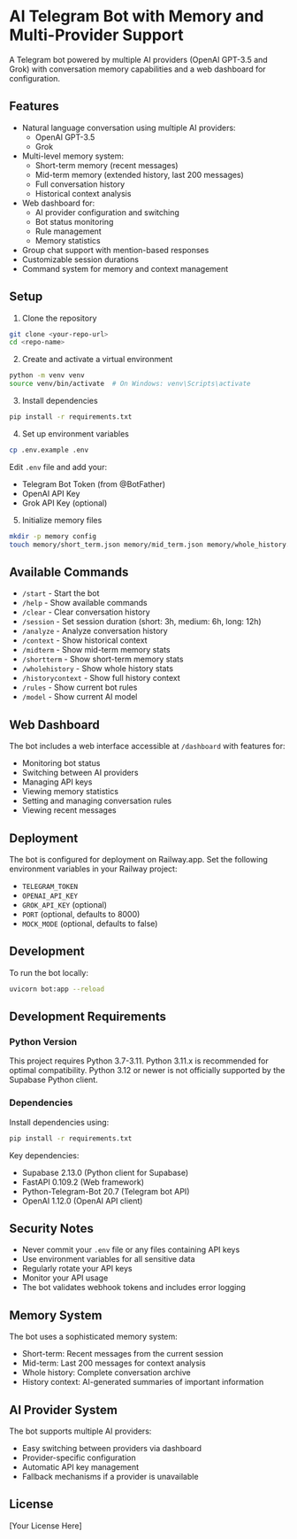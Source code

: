 # AI Telegram Bot with Memory and Multi-Provider Support

A Telegram bot powered by multiple AI providers (OpenAI GPT-3.5 and Grok) with conversation memory capabilities and a web dashboard for configuration.

## Features

- Natural language conversation using multiple AI providers:
  - OpenAI GPT-3.5
  - Grok
- Multi-level memory system:
  - Short-term memory (recent messages)
  - Mid-term memory (extended history, last 200 messages)
  - Full conversation history
  - Historical context analysis
- Web dashboard for:
  - AI provider configuration and switching
  - Bot status monitoring
  - Rule management
  - Memory statistics
- Group chat support with mention-based responses
- Customizable session durations
- Command system for memory and context management

## Setup

1. Clone the repository
```bash
git clone <your-repo-url>
cd <repo-name>
```

2. Create and activate a virtual environment
```bash
python -m venv venv
source venv/bin/activate  # On Windows: venv\Scripts\activate
```

3. Install dependencies
```bash
pip install -r requirements.txt
```

4. Set up environment variables
```bash
cp .env.example .env
```
Edit `.env` file and add your:
- Telegram Bot Token (from @BotFather)
- OpenAI API Key
- Grok API Key (optional)

5. Initialize memory files
```bash
mkdir -p memory config
touch memory/short_term.json memory/mid_term.json memory/whole_history.json memory/history_context.json memory/rules.json config/ai_config.json
```

## Available Commands

- `/start` - Start the bot
- `/help` - Show available commands
- `/clear` - Clear conversation history
- `/session` - Set session duration (short: 3h, medium: 6h, long: 12h)
- `/analyze` - Analyze conversation history
- `/context` - Show historical context
- `/midterm` - Show mid-term memory stats
- `/shortterm` - Show short-term memory stats
- `/wholehistory` - Show whole history stats
- `/historycontext` - Show full history context
- `/rules` - Show current bot rules
- `/model` - Show current AI model

## Web Dashboard

The bot includes a web interface accessible at `/dashboard` with features for:
- Monitoring bot status
- Switching between AI providers
- Managing API keys
- Viewing memory statistics
- Setting and managing conversation rules
- Viewing recent messages

## Deployment

The bot is configured for deployment on Railway.app. Set the following environment variables in your Railway project:

- `TELEGRAM_TOKEN`
- `OPENAI_API_KEY`
- `GROK_API_KEY` (optional)
- `PORT` (optional, defaults to 8000)
- `MOCK_MODE` (optional, defaults to false)

## Development

To run the bot locally:
```bash
uvicorn bot:app --reload
```

## Development Requirements

### Python Version
This project requires Python 3.7-3.11. Python 3.11.x is recommended for optimal compatibility.
Python 3.12 or newer is not officially supported by the Supabase Python client.

### Dependencies
Install dependencies using:
```bash
pip install -r requirements.txt
```

Key dependencies:
- Supabase 2.13.0 (Python client for Supabase)
- FastAPI 0.109.2 (Web framework)
- Python-Telegram-Bot 20.7 (Telegram bot API)
- OpenAI 1.12.0 (OpenAI API client)

## Security Notes

- Never commit your `.env` file or any files containing API keys
- Use environment variables for all sensitive data
- Regularly rotate your API keys
- Monitor your API usage
- The bot validates webhook tokens and includes error logging

## Memory System

The bot uses a sophisticated memory system:
- Short-term: Recent messages from the current session
- Mid-term: Last 200 messages for context analysis
- Whole history: Complete conversation archive
- History context: AI-generated summaries of important information

## AI Provider System

The bot supports multiple AI providers:
- Easy switching between providers via dashboard
- Provider-specific configuration
- Automatic API key management
- Fallback mechanisms if a provider is unavailable

## License

[Your License Here]
